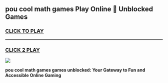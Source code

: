 
## pou cool math games Play Online 👋 Unblocked Games
<h3>
<a href="https://news.freeplayer.one?title=pou_cool_math_games&ref=17CMG">CLICK TO PLAY</a></h3>
<hr>

<h3>
<a href="https://news.freeplayer.one?title=pou_cool_math_games&ref=17CMG">CLICK 2 PLAY</a>
  
</h3>

<a href="https://news.freeplayer.one?title=pou_cool_math_games&ref=17CMG/"><img src="https://clearcache.store/games.png"></a>


**pou cool math games games unblocked: Your Gateway to Fun and Accessible Online Gaming**
